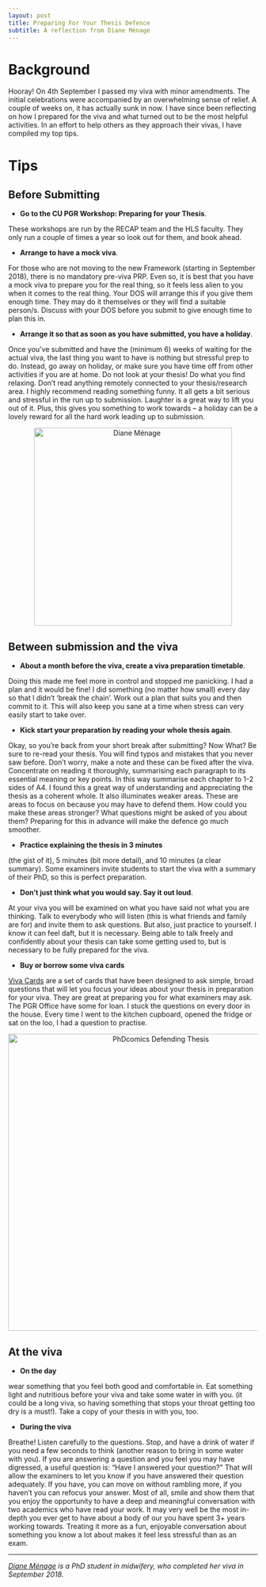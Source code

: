 ```yaml
---
layout: post
title: Preparing For Your Thesis Defence
subtitle: A reflection from Diane Ménage
---
```


# Background

Hooray! On 4th September I passed my viva with minor amendments. The initial celebrations were accompanied by an overwhelming sense of relief. A couple of weeks on, it has actually sunk in now. I have since been reflecting on how I prepared for the viva and what turned out to be the most helpful activities. In an effort to help others as they approach their vivas, I have compiled my top tips.

# Tips 	

## Before Submitting

*	**Go to the CU PGR Workshop: Preparing for your Thesis**.

These workshops are run by the RECAP team and the HLS faculty. They only run a couple of times a year so look out for them, and book ahead.

*	**Arrange to have a mock viva**.

For those who are not moving to the new Framework (starting in September 2018), there is no mandatory pre-viva PRP. Even so, it is best that you have a mock viva to prepare you for the real thing, so it feels less alien to you when it comes to the real thing. Your DOS will arrange this if you give them enough time. They may do it themselves or they will find a suitable person/s. Discuss with your DOS before you submit to give enough time to plan this in.


*	**Arrange it so that as soon as you have submitted, you have a holiday**.

Once you’ve submitted and have the (minimum 6) weeks of waiting for the actual viva, the last thing you want to have is nothing but stressful prep to do. Instead, go away on holiday, or make sure you have time off from other activities if you are at home. Do not look at your thesis! Do what you find relaxing. Don’t read anything remotely connected to your thesis/research area. I highly recommend reading something funny. It all gets a bit serious and stressful in the run up to submission. Laughter is a great way to lift you out of it. Plus, this gives you something to work towards – a holiday can be a lovely reward for all the hard work leading up to submission.

<center>
  <img src="{{ site.baseurl }}/img/Menage-Reflection.jpg" alt="Diane Ménage" width = "400" />
</center>

## Between submission and the viva

*	**About a month before the viva, create a viva preparation timetable**.

Doing this made me feel more in control and stopped me panicking. I had a plan and it would be fine! I did something (no matter how small) every day so that I didn’t ‘break the chain’. Work out a plan that suits you and then commit to it. This will also keep you sane at a time when stress can very easily start to take over.

*	**Kick start your preparation by reading your whole thesis again**.

Okay, so you’re back from your short break after submitting? Now What? Be sure to re-read your thesis. You will find typos and mistakes that you never saw before. Don’t worry, make a note and these can be fixed after the viva. Concentrate on reading it thoroughly, summarising each paragraph to its essential meaning or key points. In this way summarise each chapter to 1-2 sides of A4. I found this a great way of understanding and appreciating the thesis as a coherent whole. It also illuminates weaker areas. These are areas to focus on because you may have to defend them. How could you make these areas stronger? What questions might be asked of you about them? Preparing for this in advance will make the defence go much smoother.

*	**Practice explaining the thesis in 3 minutes**

(the gist of it), 5 minutes (bit more detail), and 10 minutes (a clear summary). Some examiners invite students to start the viva with a summary of their PhD, so this is perfect preparation.

*	**Don’t just think what you would say. Say it out loud**.

At your viva you will be examined on what you have said not what you are thinking. Talk to everybody who will listen (this is what friends and family are for) and invite them to ask questions.  But also, just practice to yourself. I know it can feel daft, but it is necessary. Being able to talk freely and confidently about your thesis can take some getting used to, but is necessary to be fully prepared for the viva.

*	**Buy or borrow some viva cards**  

[Viva Cards](http://vivacards.co.uk/about-vivacards/) are a set of cards that have been designed to ask simple, broad questions that will let you focus your ideas about your thesis in preparation for your viva. They are great at preparing you for what examiners may ask. The PGR Office have some for loan. I stuck the questions on every door in the house. Every time I went to the kitchen cupboard, opened the fridge or sat on the loo, I had a question to practise.

<center>
  <img src="{{ site.baseurl }}/img/PhDcomics-Defending.jpg" alt="PhDcomics Defending Thesis" width = "600" />
</center>

## At the viva

*	**On the day**

wear something that you feel both good and comfortable in. Eat something light and nutritious before your viva and take some water in with you. (it could be a long viva, so having something that stops your throat getting too dry is a must!). Take a copy of your thesis in with you, too.

*	**During the viva**

Breathe! Listen carefully to the questions. Stop, and have a drink of water if you need a few seconds to think (another reason to bring in some water with you). If you are answering a question and you feel you may have digressed, a useful question is: “Have I answered your question?" That will allow the examiners to let you know if you have answered their question adequately. If you have, you can move on without rambling more, if you haven’t you can refocus your answer. Most of all, smile and show them that you enjoy the opportunity to have a deep and meaningful conversation with two academics who have read your work. It may very well be the most in-depth you ever get to have about a body of our you have spent 3+ years working towards. Treating it more as a fun, enjoyable conversation about something you know a lot about makes it feel less stressful than as an exam.   

---
*[Diane Ménage](https://www.researchgate.net/profile/Diane_Menage) is a PhD student in midwifery, who completed her viva in September 2018.*
